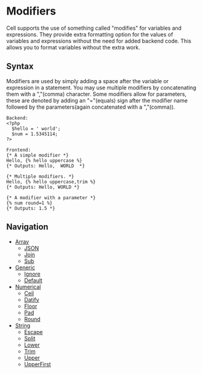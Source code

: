 Modifiers
===============
Cell supports the use of something called "modifies" for variables and expressions. They provide extra formatting
option for the values of variables and expressions without the need for added backend code. This allows you to
format variables without the extra work.

Syntax
-------------
Modifiers are used by simply adding a space after the variable or expression in a statement. You may use multiple
modifiers by concatenating them with a ","(comma) character. Some modifiers allow for parameters, these are denoted
by adding an "="(equals) sign after the modifier name followed by the parameters(again concatenated with a ","(comma)).

```
Backend:
<?php
  $hello = ' world';
  $num = 1.5345114;
?>

Frontend:
{* A simple modifier *}
Hello, {% hello uppercase %}
{* Outputs: Hello,  WORLD  *}

{* Multiple modifiers. *}
Hello, {% hello uppercase,trim %}
{* Outputs: Hello, WORLD *}

{* A modifier with a parameter *}
{% num round=1 %}
{* Outputs: 1.5 *}
```

Navigation
---------------
- [Array](Array/README.md)
  - [JSON](Array/JSON.md)
  - [Join](Array/Join.md)
  - [Sub](Array/Sub.md)
- [Generic](Generic/README.md)
  - [Ignore](Generic/Ignore.md)
  - [Default](Generic/Default.md)
- [Numerical](Numerical/README.md)
  - [Ceil](Numerical/Ceil.md)
  - [Datify](Numerical/Datify.md)
  - [Floor](Numerical/Floor.md)
  - [Pad](Numerical/Pad.md)
  - [Round](Numerical/Round.md)
- [String](String/README.md)
  - [Escape](String/Escape.md)
  - [Split](String/Split.md)
  - [Lower](String/Lower.md)
  - [Trim](String/Trim.md)
  - [Upper](String/Upper.md)
  - [UpperFirst](String/UpperFirst.md)